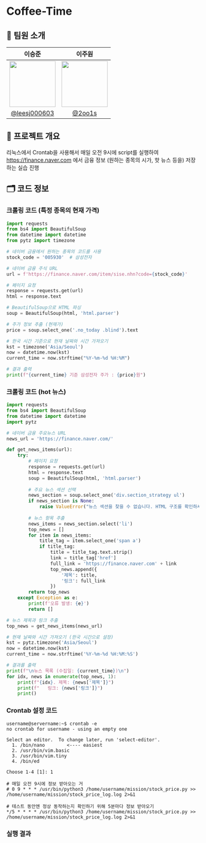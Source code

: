 # Coffee-Time

## 👥 팀원 소개

| 이승준 | 이주원 |
|:-----------:|:-----------:|
| <img width="120px" src="https://avatars.githubusercontent.com/leesj000603"/> | <img width="120px" src="https://avatars.githubusercontent.com/2oo1s"/> |
| [@leesj000603](https://github.com/leesj000603) | [@2oo1s](https://github.com/2oo1s) |

## 📌 프로젝트 개요

리눅스에서 Crontab을 사용해서 매일 오전 9시에 script를 실행하여 https://finance.naver.com 에서 금융 정보 (원하는 종목의 시가, 핫 뉴스 등을) 저장하는 실습 진행

## 🗂 코드 정보

### 크롤링 코드 (특정 종목의 현재 가격)

```python
import requests
from bs4 import BeautifulSoup
from datetime import datetime
from pytz import timezone

# 네이버 금융에서 원하는 종목의 코드를 사용
stock_code = '005930'  # 삼성전자

# 네이버 금융 주식 URL
url = f'https://finance.naver.com/item/sise.nhn?code={stock_code}'

# 페이지 요청
response = requests.get(url)
html = response.text

# BeautifulSoup으로 HTML 파싱
soup = BeautifulSoup(html, 'html.parser')

# 주가 정보 추출 (현재가)
price = soup.select_one('.no_today .blind').text

# 한국 시간 기준으로 현재 날짜와 시간 가져오기
kst = timezone('Asia/Seoul')
now = datetime.now(kst)
current_time = now.strftime("%Y-%m-%d %H:%M")

# 결과 출력
print(f"{current_time} 기준 삼성전자 주가 : {price}원")
```
### 크롤링 코드 (hot 뉴스)
```python
import requests
from bs4 import BeautifulSoup
from datetime import datetime
import pytz

# 네이버 금융 주요뉴스 URL
news_url = 'https://finance.naver.com/'

def get_news_items(url):
    try:
        # 페이지 요청
        response = requests.get(url)
        html = response.text
        soup = BeautifulSoup(html, 'html.parser')
        
        # 주요 뉴스 섹션 선택
        news_section = soup.select_one('div.section_strategy ul')
        if news_section is None:
            raise ValueError("뉴스 섹션을 찾을 수 없습니다. HTML 구조를 확인하세요.")
        
        # 뉴스 항목 추출
        news_items = news_section.select('li')
        top_news = []
        for item in news_items:
            title_tag = item.select_one('span a')
            if title_tag:
                title = title_tag.text.strip()
                link = title_tag['href']
                full_link = 'https://finance.naver.com' + link
                top_news.append({
                    '제목': title,
                    '링크': full_link
                })
        return top_news
    except Exception as e:
        print(f'오류 발생: {e}')
        return []

# 뉴스 제목과 링크 추출
top_news = get_news_items(news_url)

# 현재 날짜와 시간 가져오기 (한국 시간으로 설정)
kst = pytz.timezone('Asia/Seoul')
now = datetime.now(kst)
current_time = now.strftime('%Y-%m-%d %H:%M:%S')

# 결과를 출력
print(f"\n뉴스 목록 (수집일: {current_time})\n")
for idx, news in enumerate(top_news, 1):
    print(f"{idx}. 제목: {news['제목']}")
    print(f"   링크: {news['링크']}")
    print()
```



### Crontab 설정 코드

```shell
username@servername:~$ crontab -e
no crontab for username - using an empty one

Select an editor.  To change later, run 'select-editor'.
  1. /bin/nano        <---- easiest
  2. /usr/bin/vim.basic
  3. /usr/bin/vim.tiny
  4. /bin/ed

Choose 1-4 [1]: 1

# 매일 오전 9시에 정보 받아오는 거
# 0 9 * * * /usr/bin/python3 /home/username/mission/stock_price.py >> /home/username/mission/stock_price_log.log 2>&1

# 테스트 동안엔 정상 동작하는지 확인하기 위해 5분마다 정보 받아오기
*/5 * * * * /usr/bin/python3 /home/username/mission/stock_price.py >> /home/username/mission/stock_price_log.log 2>&1
```



### 실행 결과

